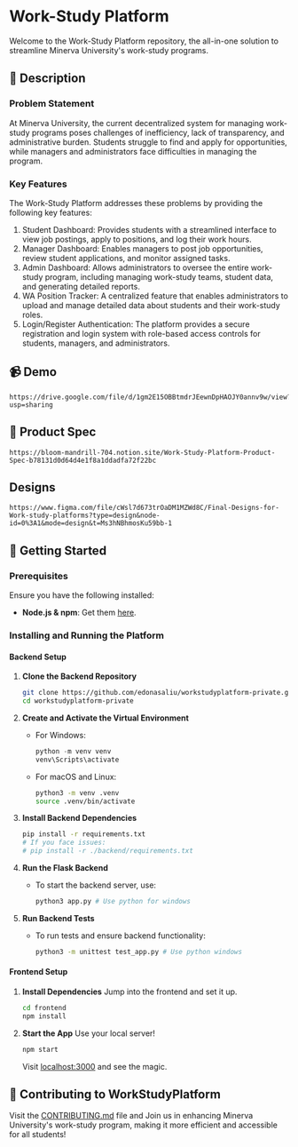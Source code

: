 # Work-Study Platform

Welcome to the Work-Study Platform repository, the all-in-one solution to streamline Minerva University's work-study programs.

## 🎯 Description

### Problem Statement
At Minerva University, the current decentralized system for managing work-study programs poses challenges of inefficiency, lack of transparency, and administrative burden. Students struggle to find and apply for opportunities, while managers and administrators face difficulties in managing the program.

### Key Features
The Work-Study Platform addresses these problems by providing the following key features:

1. Student Dashboard: Provides students with a streamlined interface to view job postings, apply to positions, and log their work hours.
2. Manager Dashboard: Enables managers to post job opportunities, review student applications, and monitor assigned tasks.
3. Admin Dashboard: Allows administrators to oversee the entire work-study program, including managing work-study teams, student data, and generating detailed reports.
4. WA Position Tracker: A centralized feature that enables administrators to upload and manage detailed data about students and their work-study roles.
5. Login/Register Authentication: The platform provides a secure registration and login system with role-based access controls for students, managers, and administrators.

## 📹 Demo

```
https://drive.google.com/file/d/1gm2E15OBBtmdrJEewnDpHAOJY0annv9w/view?usp=sharing 
```

## 📝 Product Spec

```
https://bloom-mandrill-704.notion.site/Work-Study-Platform-Product-Spec-b78131d0d64d4e1f8a1ddadfa72f22bc
```

## Designs
```
https://www.figma.com/file/cWsl7d673trOaDM1MZWd8C/Final-Designs-for-Work-study-platforms?type=design&node-id=0%3A1&mode=design&t=Ms3hNBhmosKu59bb-1
```

## 🚀 Getting Started

### Prerequisites

Ensure you have the following installed:

- **Node.js & npm**: Get them [here](https://nodejs.org/).

### Installing and Running the Platform

#### Backend Setup

1. **Clone the Backend Repository**
    ```bash
    git clone https://github.com/edonasaliu/workstudyplatform-private.git
    cd workstudyplatform-private
    ```

2. **Create and Activate the Virtual Environment**
    - For Windows:
      ```powershell
      python -m venv venv
      venv\Scripts\activate
      ```
    - For macOS and Linux:
      ```bash
      python3 -m venv .venv
      source .venv/bin/activate
      ```

3. **Install Backend Dependencies**
    ```bash
    pip install -r requirements.txt 
    # If you face issues:
    # pip install -r ./backend/requirements.txt
    ```

4. **Run the Flask Backend**
    - To start the backend server, use:
      ```bash
      python3 app.py # Use python for windows
      ```

5. **Run Backend Tests**
    - To run tests and ensure backend functionality:
      ```bash
      python3 -m unittest test_app.py # Use python windows
      ```

#### Frontend Setup


1. **Install Dependencies**
    Jump into the frontend and set it up.
    ```bash
    cd frontend
    npm install
    ```

2. **Start the App**
    Use your local server!
    ```bash
    npm start
    ```
    Visit [localhost:3000](http://localhost:3000/) and see the magic.

## 🤝 Contributing to WorkStudyPlatform

Visit the [CONTRIBUTING.md](https://github.com/edonasaliu/workstudyplatform-private/blob/main/CONTRIBUTING.md) file and Join us in enhancing Minerva University's work-study program, making it more efficient and accessible for all students!